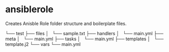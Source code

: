 # ansiblerole
Creates Anisble Role folder structure and boilerplate files.

└── test
    ├── files
    │   └── sample.txt
    ├── handlers
    │   └── main.yml
    ├── meta
    │   └── main.yml
    ├── tasks
    │   └── main.yml
    ├── templates
    │   └── template.j2
    └── vars
        └── main.yml
